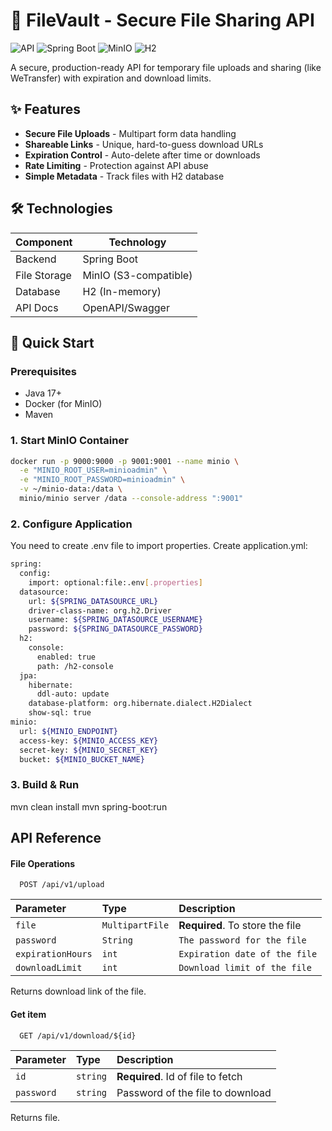 # 📁 FileVault - Secure File Sharing API

![API](https://img.shields.io/badge/API-RESTful-success)
![Spring Boot](https://img.shields.io/badge/Spring%20Boot-2.7+-blue)
![MinIO](https://img.shields.io/badge/MinIO-S3%20Storage-orange)
![H2](https://img.shields.io/badge/H2-In-memory%20DB-red)

A secure, production-ready API for temporary file uploads and sharing (like WeTransfer) with expiration and download limits.

## ✨ Features

- **Secure File Uploads** - Multipart form data handling
- **Shareable Links** - Unique, hard-to-guess download URLs
- **Expiration Control** - Auto-delete after time or downloads
- **Rate Limiting** - Protection against API abuse
- **Simple Metadata** - Track files with H2 database

## 🛠️ Technologies

| Component       | Technology |
|----------------|------------|
| Backend        | Spring Boot |
| File Storage   | MinIO (S3-compatible) |
| Database       | H2 (In-memory) |
| API Docs       | OpenAPI/Swagger |

## 🚀 Quick Start

### Prerequisites
- Java 17+
- Docker (for MinIO)
- Maven

### 1. Start MinIO Container
```bash
docker run -p 9000:9000 -p 9001:9001 --name minio \
  -e "MINIO_ROOT_USER=minioadmin" \
  -e "MINIO_ROOT_PASSWORD=minioadmin" \
  -v ~/minio-data:/data \
  minio/minio server /data --console-address ":9001"
```

### 2. Configure Application
You need to create .env file to import properties.
Create application.yml:
```bash
spring:
  config:
    import: optional:file:.env[.properties]
  datasource:
    url: ${SPRING_DATASOURCE_URL}
    driver-class-name: org.h2.Driver
    username: ${SPRING_DATASOURCE_USERNAME}
    password: ${SPRING_DATASOURCE_PASSWORD}
  h2:
    console:
      enabled: true
      path: /h2-console
  jpa:
    hibernate:
      ddl-auto: update
    database-platform: org.hibernate.dialect.H2Dialect
    show-sql: true
minio:
  url: ${MINIO_ENDPOINT}
  access-key: ${MINIO_ACCESS_KEY}
  secret-key: ${MINIO_SECRET_KEY}
  bucket: ${MINIO_BUCKET_NAME}
```

### 3. Build & Run
mvn clean install
mvn spring-boot:run

## API Reference

#### File Operations

```http
  POST /api/v1/upload
```

| Parameter | Type     | Description                |
| :-------- | :------- | :------------------------- |
| `file` | `MultipartFile` | **Required**. To store the file |
| `password`|`String`| `The password for the file`|
| `expirationHours`| `int`| `Expiration date of the file`|
| `downloadLimit`| `int` | `Download limit of the file`|

Returns download link of the file.

#### Get item

```http
  GET /api/v1/download/${id}
```

| Parameter | Type     | Description                       |
| :-------- | :------- | :-------------------------------- |
| `id`      | `string` | **Required**. Id of file to fetch |
|`password`| `string` | Password of the file to download

Returns file.



